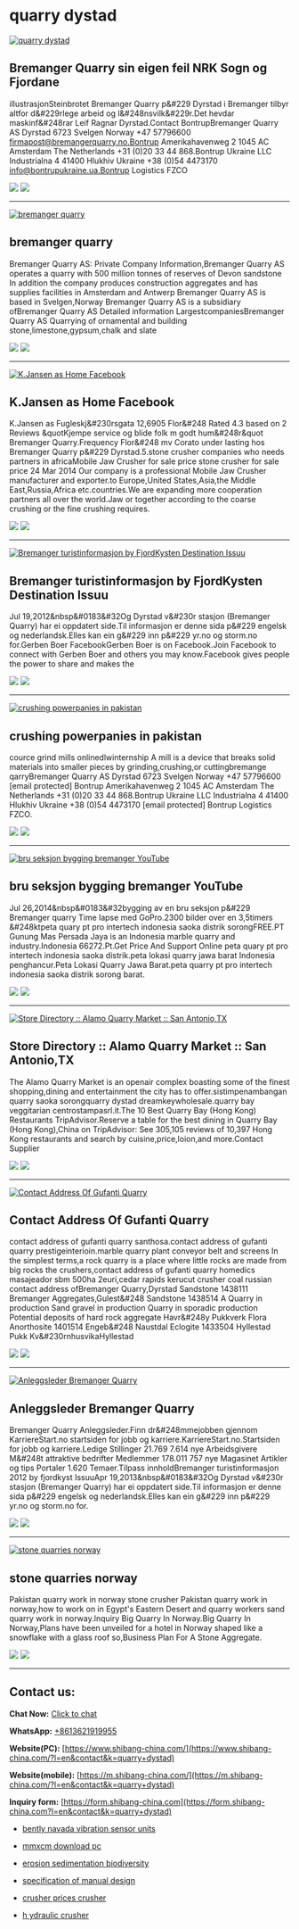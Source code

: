 # quarry dystad

<a href="https://swt.shibang-china.com/?l=en&img&k=quarry+dystad" target="_blank">![quarry dystad](http://static.shibang-china.com/all-800x300/599.jpg)</a>

## Bremanger Quarry sin eigen feil NRK Sogn og Fjordane
illustrasjonSteinbrotet Bremanger Quarry p&#229 Dyrstad i Bremanger tilbyr altfor d&#229rlege arbeid og l&#248nsvilk&#229r.Det hevdar maskinf&#248rar Leif Ragnar Dyrstad.Contact BontrupBremanger Quarry AS Dyrstad 6723 Svelgen Norway +47 57796600 firmapost@bremangerquarry.no.Bontrup Amerikahavenweg 2 1045 AC Amsterdam The Netherlands +31 (0)20 33 44 868.Bontrup Ukraine LLC Industrialna 4 41400 Hlukhiv Ukraine +38 (0)54 4473170 info@bontrupukraine.ua.Bontrup Logistics FZCO


<a href="https://whatsapp.shibangsoft.com/WhatsApp.php" target="_blank" title="WhatsApp">![](http://static.shibang-china.com/icon/whatsapp.png)</a> <a href="https://swt.shibang-china.com/?l=en&icon&k=quarry+dystad" target="_blank">![](http://static.shibang-china.com/icon/chat-en.png)</a>

---

<a href="https://swt.shibang-china.com/?l=en&img&k=quarry+dystad" target="_blank">![bremanger quarry](http://static.shibang-china.com/all-800x300/540.jpg)</a>

## bremanger quarry
Bremanger Quarry AS: Private Company Information,Bremanger Quarry AS operates a quarry with 500 million tonnes of reserves of Devon sandstone In addition the company produces construction aggregates and has supplies facilities in Amsterdam and Antwerp Bremanger Quarry AS is based in Svelgen,Norway Bremanger Quarry AS is a subsidiary ofBremanger Quarry AS Detailed information LargestcompaniesBremanger Quarry AS Quarrying of ornamental and building stone,limestone,gypsum,chalk and slate


<a href="https://whatsapp.shibangsoft.com/WhatsApp.php" target="_blank" title="WhatsApp">![](http://static.shibang-china.com/icon/whatsapp.png)</a> <a href="https://swt.shibang-china.com/?l=en&icon&k=quarry+dystad" target="_blank">![](http://static.shibang-china.com/icon/chat-en.png)</a>

---

<a href="https://swt.shibang-china.com/?l=en&img&k=quarry+dystad" target="_blank">![K.Jansen as Home Facebook](http://static.shibang-china.com/all-800x300/575.jpg)</a>

## K.Jansen as Home Facebook
K.Jansen as Fugleskj&#230rsgata 12,6905 Flor&#248 Rated 4.3 based on 2 Reviews &quotKjempe service og blide folk m godt hum&#248r&quot Bremanger Quarry.Frequency Flor&#248 mv Corato under lasting hos Bremanger Quarry p&#229 Dyrstad.5.stone crusher companies who needs partners in africaMobile Jaw Crusher for sale price stone crusher for sale price 24 Mar 2014 Our company is a professional Mobile Jaw Crusher manufacturer and exporter.to Europe,United States,Asia,the Middle East,Russia,Africa etc.countries.We are expanding more cooperation partners all over the world.Jaw or together according to the coarse crushing or the fine crushing requires.


<a href="https://whatsapp.shibangsoft.com/WhatsApp.php" target="_blank" title="WhatsApp">![](http://static.shibang-china.com/icon/whatsapp.png)</a> <a href="https://swt.shibang-china.com/?l=en&icon&k=quarry+dystad" target="_blank">![](http://static.shibang-china.com/icon/chat-en.png)</a>

---

<a href="https://swt.shibang-china.com/?l=en&img&k=quarry+dystad" target="_blank">![Bremanger turistinformasjon by FjordKysten Destination Issuu](http://static.shibang-china.com/all-800x300/1424.jpg)</a>

## Bremanger turistinformasjon by FjordKysten Destination Issuu
Jul 19,2012&nbsp&#0183&#32Og Dyrstad v&#230r stasjon (Bremanger Quarry) har ei oppdatert side.Til informasjon er denne sida p&#229 engelsk og nederlandsk.Elles kan ein g&#229 inn p&#229 yr.no og storm.no for.Gerben Boer FacebookGerben Boer is on Facebook.Join Facebook to connect with Gerben Boer and others you may know.Facebook gives people the power to share and makes the


<a href="https://whatsapp.shibangsoft.com/WhatsApp.php" target="_blank" title="WhatsApp">![](http://static.shibang-china.com/icon/whatsapp.png)</a> <a href="https://swt.shibang-china.com/?l=en&icon&k=quarry+dystad" target="_blank">![](http://static.shibang-china.com/icon/chat-en.png)</a>

---

<a href="https://swt.shibang-china.com/?l=en&img&k=quarry+dystad" target="_blank">![crushing powerpanies in pakistan](http://static.shibang-china.com/all-800x300/1429.jpg)</a>

## crushing powerpanies in pakistan
cource grind mills onlinedlwinternship A mill is a device that breaks solid materials into smaller pieces by grinding,crushing,or cuttingbremange qarryBremanger Quarry AS Dyrstad 6723 Svelgen Norway +47 57796600 [email protected] Bontrup Amerikahavenweg 2 1045 AC Amsterdam The Netherlands +31 (0)20 33 44 868.Bontrup Ukraine LLC Industrialna 4 41400 Hlukhiv Ukraine +38 (0)54 4473170 [email protected] Bontrup Logistics FZCO.


<a href="https://whatsapp.shibangsoft.com/WhatsApp.php" target="_blank" title="WhatsApp">![](http://static.shibang-china.com/icon/whatsapp.png)</a> <a href="https://swt.shibang-china.com/?l=en&icon&k=quarry+dystad" target="_blank">![](http://static.shibang-china.com/icon/chat-en.png)</a>

---

<a href="https://swt.shibang-china.com/?l=en&img&k=quarry+dystad" target="_blank">![bru seksjon bygging bremanger YouTube](http://static.shibang-china.com/all-800x300/665.jpg)</a>

## bru seksjon bygging bremanger YouTube
Jul 26,2014&nbsp&#0183&#32bygging av en bru seksjon p&#229 Bremanger quarry Time lapse med GoPro.2300 bilder over en 3,5timers &#248ktpeta quary pt pro intertech indonesia saoka distrik sorongFREE.PT Gunung Mas Persada Jaya is an Indonesia marble quarry and industry.Indonesia 66272.Pt.Get Price And Support Online peta quary pt pro intertech indonesia saoka distrik.peta lokasi quarry jawa barat Indonesia penghancur.Peta Lokasi Quarry Jawa Barat.peta quarry pt pro intertech indonesia saoka distrik sorong barat.


<a href="https://whatsapp.shibangsoft.com/WhatsApp.php" target="_blank" title="WhatsApp">![](http://static.shibang-china.com/icon/whatsapp.png)</a> <a href="https://swt.shibang-china.com/?l=en&icon&k=quarry+dystad" target="_blank">![](http://static.shibang-china.com/icon/chat-en.png)</a>

---

<a href="https://swt.shibang-china.com/?l=en&img&k=quarry+dystad" target="_blank">![Store Directory :: Alamo Quarry Market :: San Antonio,TX](http://static.shibang-china.com/all-800x300/1068.jpg)</a>

## Store Directory :: Alamo Quarry Market :: San Antonio,TX
The Alamo Quarry Market is an openair complex boasting some of the finest shopping,dining and entertainment the city has to offer.sistimpenambangan quarry saoka sorongquarry dystad dreamkeywholesale.quarry bay veggitarian centrostampasrl.it.The 10 Best Quarry Bay (Hong Kong) Restaurants TripAdvisor.Reserve a table for the best dining in Quarry Bay (Hong Kong),China on TripAdvisor: See 305,105 reviews of 10,397 Hong Kong restaurants and search by cuisine,price,loion,and more.Contact Supplier


<a href="https://whatsapp.shibangsoft.com/WhatsApp.php" target="_blank" title="WhatsApp">![](http://static.shibang-china.com/icon/whatsapp.png)</a> <a href="https://swt.shibang-china.com/?l=en&icon&k=quarry+dystad" target="_blank">![](http://static.shibang-china.com/icon/chat-en.png)</a>

---

<a href="https://swt.shibang-china.com/?l=en&img&k=quarry+dystad" target="_blank">![Contact Address Of Gufanti Quarry](http://static.shibang-china.com/all-800x300/255.jpg)</a>

## Contact Address Of Gufanti Quarry
contact address of gufanti quarry santhosa.contact address of gufanti quarry prestigeinterioin.marble quarry plant conveyor belt and screens In the simplest terms,a rock quarry is a place where little rocks are made from big rocks the crushers,contact address of gufanti quarry homedics masajeador sbm 500ha 2euri,cedar rapids kerucut crusher coal russian contact address ofBremanger Quarry,Dyrstad Sandstone 1438111 Bremanger Aggregates,Gulest&#248 Sandstone 1438514 A Quarry in production Sand gravel in production Quarry in sporadic production Potential deposits of hard rock aggregate Havr&#248y Pukkverk Flora Anorthosite 1401514 Engeb&#248 Naustdal Eclogite 1433504 Hyllestad Pukk Kv&#230rnhusvikaHyllestad


<a href="https://whatsapp.shibangsoft.com/WhatsApp.php" target="_blank" title="WhatsApp">![](http://static.shibang-china.com/icon/whatsapp.png)</a> <a href="https://swt.shibang-china.com/?l=en&icon&k=quarry+dystad" target="_blank">![](http://static.shibang-china.com/icon/chat-en.png)</a>

---

<a href="https://swt.shibang-china.com/?l=en&img&k=quarry+dystad" target="_blank">![Anleggsleder Bremanger Quarry](http://static.shibang-china.com/all-800x300/38.jpg)</a>

## Anleggsleder Bremanger Quarry
Bremanger Quarry Anleggsleder.Finn dr&#248mmejobben gjennom KarriereStart.no startsiden for jobb og karriere.KarriereStart.no.Startsiden for jobb og karriere.Ledige Stillinger 21.769 7.614 nye Arbeidsgivere M&#248t attraktive bedrifter Medlemmer 178.011 757 nye Magasinet Artikler og tips Portaler 1.620 Temaer.Tilpass innholdBremanger turistinformasjon 2012 by fjordkyst IssuuApr 19,2013&nbsp&#0183&#32Og Dyrstad v&#230r stasjon (Bremanger Quarry) har ei oppdatert side.Til informasjon er denne sida p&#229 engelsk og nederlandsk.Elles kan ein g&#229 inn p&#229 yr.no og storm.no for.


<a href="https://whatsapp.shibangsoft.com/WhatsApp.php" target="_blank" title="WhatsApp">![](http://static.shibang-china.com/icon/whatsapp.png)</a> <a href="https://swt.shibang-china.com/?l=en&icon&k=quarry+dystad" target="_blank">![](http://static.shibang-china.com/icon/chat-en.png)</a>

---

<a href="https://swt.shibang-china.com/?l=en&img&k=quarry+dystad" target="_blank">![stone quarries norway](http://static.shibang-china.com/all-800x300/959.jpg)</a>

## stone quarries norway
Pakistan quarry work in norway stone crusher Pakistan quarry work in norway,how to work on in Egypt's Eastern Desert and quarry workers sand quarry work in norway.Inquiry Big Quarry In Norway.Big Quarry In Norway,Plans have been unveiled for a hotel in Norway shaped like a snowflake with a glass roof so,Business Plan For A Stone Aggregate.

<a href="https://whatsapp.shibangsoft.com/WhatsApp.php" target="_blank" title="WhatsApp">![](http://static.shibang-china.com/icon/whatsapp.png)</a> <a href="https://swt.shibang-china.com/?l=en&icon&k=quarry+dystad" target="_blank">![](http://static.shibang-china.com/icon/chat-en.png)</a>

---
## Contact us:

**Chat Now:** [Click to chat](https://swt.shibang-china.com?l=en&contact&k=quarry+dystad)

**WhatsApp:**  [+8613621919955](https://whatsapp.shibangsoft.com/WhatsApp.php)

**Website(PC):** [https://www.shibang-china.com/](https://www.shibang-china.com/?l=en&contact&k=quarry+dystad)

**Website(mobile):** [https://m.shibang-china.com/](https://m.shibang-china.com/?l=en&contact&k=quarry+dystad)

**Inquiry form:** [https://form.shibang-china.com](https://form.shibang-china.com?l=en&contact&k=quarry+dystad)

* [bently navada vibration sensor units](../116/bently%20navada%20vibration%20sensor%20units.md)

* [mmxcm download pc](../118/mmxcm%20download%20pc.md)

* [erosion sedimentation biodiversity](../123/erosion%20sedimentation%20biodiversity.md)

* [specification of manual design](../113/specification%20of%20manual%20design.md)

* [crusher prices crusher](../121/crusher%20prices%20crusher.md)

* [h ydraulic crusher](../122/h%20ydraulic%20crusher.md)